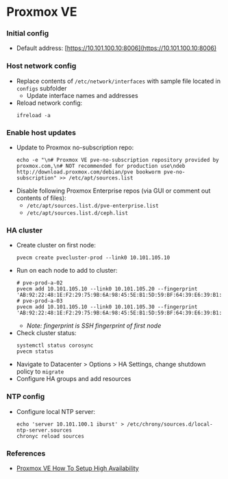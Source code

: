 # Proxmox VE
### Initial config
- Default address: [https://10.101.100.10:8006](https://10.101.100.10:8006)

### Host network config
- Replace contents of `/etc/network/interfaces` with sample file located in `configs` subfolder
  - Update interface names and addresses
- Reload network config:
  ```shell
  ifreload -a
    ```

### Enable host updates
- Update to Proxmox no-subscription repo:
  ```shell
  echo -e "\n# Proxmox VE pve-no-subscription repository provided by proxmox.com,\n# NOT recommended for production use\ndeb http://download.proxmox.com/debian/pve bookworm pve-no-subscription" >> /etc/apt/sources.list
  ```
- Disable following Proxmox Enterprise repos (via GUI or comment out contents of files):
  - `/etc/apt/sources.list.d/pve-enterprise.list`
  - `/etc/apt/sources.list.d/ceph.list`

### HA cluster
- Create cluster on first node:
  ```shell
  pvecm create pvecluster-prod --link0 10.101.105.10
  ```
- Run on each node to add to cluster:
  ```shell
  # pve-prod-a-02
  pvecm add 10.101.105.10 --link0 10.101.105.20 --fingerprint 'AB:92:22:48:1E:F2:29:75:9B:6A:98:45:5E:B1:5D:59:BF:64:39:E6:39:B1:EC:AB:99:FE:AF:4D:57:2E:8D:D4'
  # pve-prod-a-03
  pvecm add 10.101.105.10 --link0 10.101.105.30 --fingerprint 'AB:92:22:48:1E:F2:29:75:9B:6A:98:45:5E:B1:5D:59:BF:64:39:E6:39:B1:EC:AB:99:FE:AF:4D:57:2E:8D:D4'
  ```
  - *Note: fingerprint is SSH fingerprint of first node*
- Check cluster status:
  ```shell
  systemctl status corosync
  pvecm status
  ```
- Navigate to Datacenter > Options > HA Settings, change shutdown policy to `migrate`
- Configure HA groups and add resources

### NTP config
- Configure local NTP server:
  ```shell
  echo 'server 10.101.100.1 iburst' > /etc/chrony/sources.d/local-ntp-server.sources
  chronyc reload sources
  ```

### References
- [Proxmox VE How To Setup High Availability](https://youtu.be/hWNm4hYejqU?si=PkmhRwICdRrTjhGy)